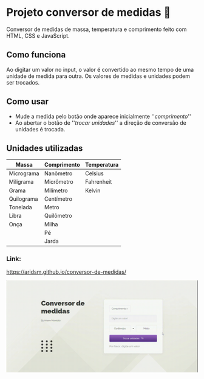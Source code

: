# Projeto conversor de medidas 📏

Conversor de medidas de massa, temperatura e comprimento feito com HTML, CSS e JavaScript. 

## Como funciona
Ao digitar um valor no input, o valor é convertido ao mesmo tempo de uma unidade de medida para outra. Os valores de medidas e unidades podem ser trocados.

## Como usar
- Mude a medida pelo botão onde aparece inicialmente ''*comprimento*''
- Ao abertar o botão de ''*trocar unidades*'' a direção de conversão de unidades é trocada.

## Unidades utilizadas

| Massa | Comprimento | Temperatura |
|-|-|-|
|Micrograma|Nanômetro|Celsius|
|Miligrama|Micrômetro|Fahrenheit|
|Grama|Milímetro|Kelvin|
|Quilograma|Centímetro||
|Tonelada|Metro||
|Libra|Quilômetro||
|Onça|Milha||
||Pé||
||Jarda||

### Link:

https://aridsm.github.io/conversor-de-medidas/

![gif página inicial](https://github.com/aridsm/conversor-de-medidas/blob/main/page_conversor.gif)

